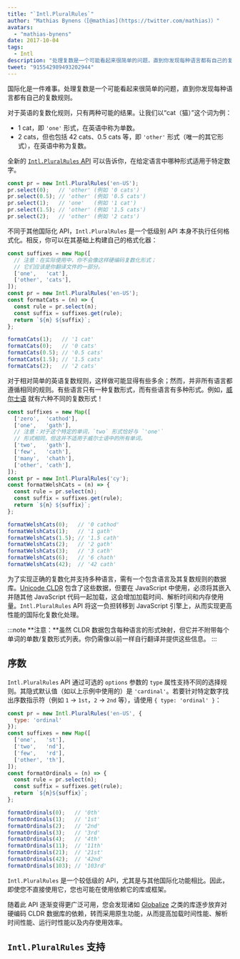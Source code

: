 ```yaml
---
title: "`Intl.PluralRules`"
author: "Mathias Bynens（[@mathias](https://twitter.com/mathias)）"
avatars: 
  - "mathias-bynens"
date: 2017-10-04
tags: 
  - Intl
description: "处理复数是一个可能看起来很简单的问题，直到你发现每种语言都有自己的复数规则。Intl.PluralRules API 可以提供帮助！"
tweet: "915542989493202944"
---
```

国际化是一件难事。处理复数是一个可能看起来很简单的问题，直到你发现每种语言都有自己的复数规则。

对于英语的复数化规则，只有两种可能的结果。让我们以“cat（猫）”这个词为例：

- 1 cat，即 `'one'` 形式，在英语中称为单数。
- 2 cats，但也包括 42 cats、0.5 cats 等，即 `'other'` 形式（唯一的其它形式），在英语中称为复数。

全新的 [`Intl.PluralRules` API](https://github.com/tc39/proposal-intl-plural-rules) 可以告诉你，在给定语言中哪种形式适用于特定数字。

```js
const pr = new Intl.PluralRules('en-US');
pr.select(0);   // 'other' (例如 '0 cats')
pr.select(0.5); // 'other' (例如 '0.5 cats')
pr.select(1);   // 'one'   (例如 '1 cat')
pr.select(1.5); // 'other' (例如 '1.5 cats')
pr.select(2);   // 'other' (例如 '2 cats')
```

<!--truncate-->
不同于其他国际化 API，`Intl.PluralRules` 是一个低级别 API 本身不执行任何格式化。相反，你可以在其基础上构建自己的格式化器：

```js
const suffixes = new Map([
  // 注意：在实际使用中，你不会像这样硬编码复数化形式；
  // 它们应该是你翻译文件的一部分。
  ['one',   'cat'],
  ['other', 'cats'],
]);
const pr = new Intl.PluralRules('en-US');
const formatCats = (n) => {
  const rule = pr.select(n);
  const suffix = suffixes.get(rule);
  return `${n} ${suffix}`;
};

formatCats(1);   // '1 cat'
formatCats(0);   // '0 cats'
formatCats(0.5); // '0.5 cats'
formatCats(1.5); // '1.5 cats'
formatCats(2);   // '2 cats'
```

对于相对简单的英语复数规则，这样做可能显得有些多余；然而，并非所有语言都遵循相同的规则。有些语言只有一种复数形式，而有些语言有多种形式。例如，[威尔士语](http://unicode.org/cldr/charts/latest/supplemental/language_plural_rules.html#rules) 就有六种不同的复数形式！

```js
const suffixes = new Map([
  ['zero',  'cathod'],
  ['one',   'gath'],
  // 注意：对于这个特定的单词，`two` 形式恰好与 `'one'`
  // 形式相同，但这并不适用于威尔士语中的所有单词。
  ['two',   'gath'],
  ['few',   'cath'],
  ['many',  'chath'],
  ['other', 'cath'],
]);
const pr = new Intl.PluralRules('cy');
const formatWelshCats = (n) => {
  const rule = pr.select(n);
  const suffix = suffixes.get(rule);
  return `${n} ${suffix}`;
};

formatWelshCats(0);   // '0 cathod'
formatWelshCats(1);   // '1 gath'
formatWelshCats(1.5); // '1.5 cath'
formatWelshCats(2);   // '2 gath'
formatWelshCats(3);   // '3 cath'
formatWelshCats(6);   // '6 chath'
formatWelshCats(42);  // '42 cath'
```

为了实现正确的复数化并支持多种语言，需有一个包含语言及其复数规则的数据库。[Unicode CLDR](http://cldr.unicode.org/) 包含了这些数据，但要在 JavaScript 中使用，必须将其嵌入并随其他 JavaScript 代码一起加载，这会增加加载时间、解析时间和内存使用量。`Intl.PluralRules` API 将这一负担转移到 JavaScript 引擎上，从而实现更高性能的国际化复数化处理。

:::note
**注意：**虽然 CLDR 数据包含每种语言的形式映射，但它并不附带每个单词的单数/复数形式列表。你仍需像以前一样自行翻译并提供这些信息。
:::

## 序数

`Intl.PluralRules` API 通过可选的 `options` 参数的 `type` 属性支持不同的选择规则。其隐式默认值（如以上示例中使用的）是 `'cardinal'`。若要针对特定数字找出序数指示符（例如 `1` → `1st`，`2` → `2nd` 等），请使用 `{ type: 'ordinal' }`：

```js
const pr = new Intl.PluralRules('en-US', {
  type: 'ordinal'
});
const suffixes = new Map([
  ['one',   'st'],
  ['two',   'nd'],
  ['few',   'rd'],
  ['other', 'th'],
]);
const formatOrdinals = (n) => {
  const rule = pr.select(n);
  const suffix = suffixes.get(rule);
  return `${n}${suffix}`;
};

formatOrdinals(0);   // '0th'
formatOrdinals(1);   // '1st'
formatOrdinals(2);   // '2nd'
formatOrdinals(3);   // '3rd'
formatOrdinals(4);   // '4th'
formatOrdinals(11);  // '11th'
formatOrdinals(21);  // '21st'
formatOrdinals(42);  // '42nd'
formatOrdinals(103); // '103rd'
```

`Intl.PluralRules` 是一个较低级的 API，尤其是与其他国际化功能相比。因此，即使您不直接使用它，您也可能在使用依赖它的库或框架。

随着此 API 逐渐变得更广泛可用，您会发现诸如 [Globalize](https://github.com/globalizejs/globalize#plural-module) 之类的库逐步放弃对硬编码 CLDR 数据库的依赖，转而采用原生功能，从而提高加载时间性能、解析时间性能、运行时性能以及内存使用效率。

## `Intl.PluralRules` 支持

<feature-support chrome="63 /blog/v8-release-63"
                 firefox="58"
                 safari="13"
                 nodejs="10"
                 babel="no"></feature-support>
